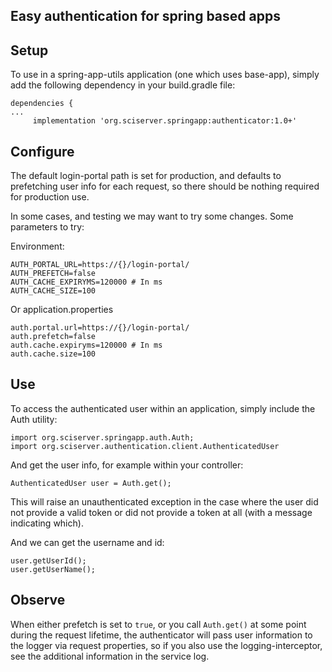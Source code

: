## Easy authentication for spring based apps

## Setup

To use in a spring-app-utils application (one which uses base-app),
simply add the following dependency in your build.gradle file:

```
dependencies {
...
     implementation 'org.sciserver.springapp:authenticator:1.0+'
```

## Configure

The default login-portal path is set for production, and defaults to
prefetching user info for each request, so there should be nothing
required for production use.

In some cases, and testing we may want to try some changes. Some
parameters to try:

Environment:
```
AUTH_PORTAL_URL=https://{}/login-portal/
AUTH_PREFETCH=false
AUTH_CACHE_EXPIRYMS=120000 # In ms
AUTH_CACHE_SIZE=100
```

Or application.properties
```
auth.portal.url=https://{}/login-portal/
auth.prefetch=false
auth.cache.expiryms=120000 # In ms
auth.cache.size=100
```

## Use

To access the authenticated user within an application, simply include
the Auth utility:

```
import org.sciserver.springapp.auth.Auth;
import org.sciserver.authentication.client.AuthenticatedUser
```

And get the user info, for example within your controller:

```
AuthenticatedUser user = Auth.get();
```

This will raise an unauthenticated exception in the case where the
user did not provide a valid token or did not provide a token at all
(with a message indicating which).

And we can get the username and id:

```
user.getUserId();
user.getUserName();
```

## Observe

When either prefetch is set to `true`, or you call `Auth.get()` at
some point during the request lifetime, the authenticator will pass
user information to the logger via request properties, so if you also
use the logging-interceptor, see the additional information in the
service log.
